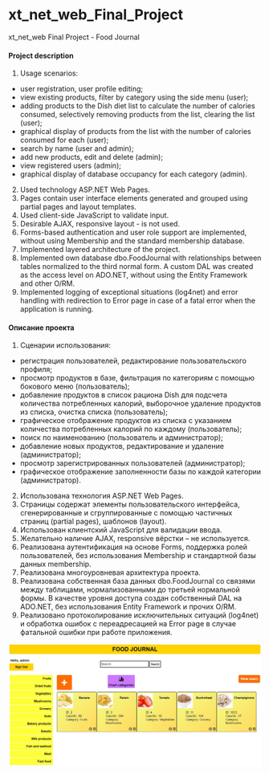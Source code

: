 # xt_net_web_Final_Project
xt_net_web Final Project - Food Journal

#### Project description

1. Usage scenarios:
- user registration, user profile editing;
- view existing products, filter by category using the side menu (user);
- adding products to the Dish diet list to calculate the number of calories consumed, selectively removing products from the list, clearing the list (user);
- graphical display of products from the list with the number of calories consumed for each (user);
- search by name (user and admin);
- add new products, edit and delete (admin);
- view registered users (admin);
- graphical display of database occupancy for each category (admin).
2. Used technology ASP.NET Web Pages.
3. Pages contain user interface elements generated and grouped using partial pages and layout templates.
4. Used client-side JavaScript to validate input.
5. Desirable AJAX, responsive layout - is not used.
6. Forms-based authentication and user role support are implemented, without using Membership and the standard membership database.
7. Implemented layered architecture of the project.
8. Implemented own database dbo.FoodJournal with relationships between tables normalized to the third normal form. A custom DAL was created as the access level on ADO.NET, without using the Entity Framework and other O/RM.
9. Implemented logging of exceptional situations (log4net) and error handling with redirection to Error page in case of a fatal error when the application is running.

#### Описание проекта

1. Сценарии использования:
- регистрация пользователей, редактирование пользовательского профиля;
- просмотр продуктов в базе, фильтрация по категориям с помощью бокового меню (пользователь);
- добавление продуктов в список рациона Dish для подсчета количества потребленных калорий, выборочное удаление продуктов из списка, очистка списка (пользователь);
- графическое отображение продуктов из списка с указанием количества потребленных калорий по каждому (пользователь);
- поиск по наименованию (пользователь и администратор);
- добавление новых продуктов, редактирование и удаление (администратор);
- просмотр зарегистрированных пользователей (администратор);
- графическое отображение заполненности базы по каждой категории (администратор).
2. Использована технология ASP.NET Web Pages. 
3. Страницы содержат элементы пользовательского интерфейса, сгенерированные и сгруппированные с помощью частичных страниц (partial pages), шаблонов (layout). 
4. Использован клиентский JavaScript для валидации ввода.
5. Желательно наличие AJAX, responsive вёрстки – не используется.
6. Реализована аутентификация на основе Forms, поддержка ролей пользователей, без использования Membership и стандартной базы данных membership. 
7. Реализована многоуровневая архитектура проекта. 
8. Реализована собственная база данных dbo.FoodJournal со связями между таблицами, нормализованными до третьей нормальной формы. В качестве уровня доступа создан собственный DAL на ADO.NET, без использования Entity Framework и прочих O/RM.
9. Реализовано протоколирование исключительных ситуаций (log4net) и обработка ошибок c переадресацией на Error page в случае фатальной ошибки при работе приложения.

![FaceSite](FoodJournal.PL.WebPages/Images/FaceSite.jpg)
